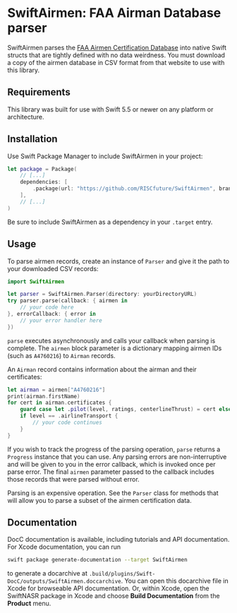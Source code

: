 # SwiftAirmen: FAA Airman Database parser

SwiftAirmen parses the
[FAA Airmen Certification Database](https://www.faa.gov/licenses_certificates/airmen_certification/releasable_airmen_download/)
into native Swift structs that are tightly defined with no data weirdness. You
must download a copy of the airmen database in CSV format from that website to
use with this library.

## Requirements

This library was built for use with Swift 5.5 or newer on any platform or
architecture.

## Installation

Use Swift Package Manager to include SwiftAirmen in your project:

``` swift
let package = Package(
    // [...]
    dependencies: [
        .package(url: "https://github.com/RISCfuture/SwiftAirmen", branch: "master")
    ],
    // [...]
)
```

Be sure to include SwiftAirmen as a dependency in your `.target` entry.

## Usage

To parse airmen records, create an instance of `Parser` and give it the path to
your downloaded CSV records:

``` swift
import SwiftAirmen

let parser = SwiftAirmen.Parser(directory: yourDirectoryURL)
try parser.parse(callback: { airmen in
    // your code here
}, errorCallback: { error in
    // your error handler here
})
```

`parse` executes asynchronously and calls your callback when parsing is
complete. The `airmen` block parameter is a dictionary mapping airmen IDs (such
as `A4760216`) to `Airman` records.

An `Airman` record contains information about the airman and their certificates:

``` swift
let airman = airmen["A4760216"]
print(airman.firstName)
for cert in airman.certificates {
    guard case let .pilot(level, ratings, centerlineThrust) = cert else { continue }
    if level == .airlineTransport {
        // your code continues
    }
}
```

If you wish to track the progress of the parsing operation, `parse`
returns a `Progress` instance that you can use. Any parsing errors are
non-interruptive and will be given to you in the error callback, which is
invoked once per parse error. The final `airmen` parameter passed to the
callback includes those records that were parsed without error.

Parsing is an expensive operation. See the `Parser` class for methods that will
allow you to parse a subset of the airmen certification data.

## Documentation

DocC documentation is available, including tutorials and API documentation. For
Xcode documentation, you can run

``` sh
swift package generate-documentation --target SwiftAirmen
```

to generate a docarchive at
`.build/plugins/Swift-DocC/outputs/SwiftAirmen.doccarchive`. You can open this
docarchive file in Xcode for browseable API documentation. Or, within Xcode,
open the SwiftNASR package in Xcode and choose **Build Documentation** from the
**Product** menu.
